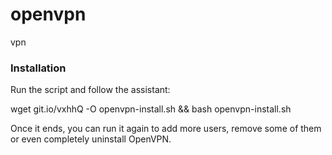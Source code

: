 # openvpn
vpn
### Installation
Run the script and follow the assistant:

wget git.io/vxhhQ -O openvpn-install.sh && bash openvpn-install.sh

Once it ends, you can run it again to add more users, remove some of them or even completely uninstall OpenVPN.
